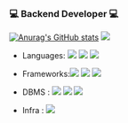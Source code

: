 ### 💻 Backend Developer 💻
[![Anurag's GitHub stats](https://github-readme-stats.vercel.app/api?username=loyu78&show_icons=true&theme=cobalt)](https://github.com/anuraghazra/github-readme-stats)
<img src="https://img.shields.io/badge/쓰고자하는_텍스트-컬러코드?style=flat-square&logo=simpleicons에서_아이콘이름&logoColor=white"/></a>
- Languages: <img src="https://img.shields.io/badge/Python-3766AB?style=flat-square&logo=Python&logoColor=white"/></a> <img src="https://img.shields.io/badge/JS-F7DF1E?style=flat-square&logo=javascript&logoColor=white"/></a> <img src="https://img.shields.io/badge/PHP-777BB4?style=flat-square&logo=php&logoColor=white"/></a>

- Frameworks:<img src="https://img.shields.io/badge/Django-092E20?style=flat-square&logo=django&logoColor=white"/></a> <img src="https://img.shields.io/badge/Laravel-FF2D20?style=flat-square&logo=larvel&logoColor=white"/></a> <img src="https://img.shields.io/badge/Flask-000000?style=flat-square&logo=flask&logoColor=white"/></a>
- DBMS : <img src="https://img.shields.io/badge/MySQL-4479A1?style=flat-square&logo=MySQL&logoColor=white"/></a> <img src="https://img.shields.io/badge/MariaDB-003545?style=flat-square&logo=simpleicons에서_MariaDB&logoColor=white"/></a> <img src="https://img.shields.io/badge/MongoDB-47A248?style=flat-square&logo=MongoDB&logoColor=white"/></a>
- Infra : <img src="https://img.shields.io/badge/AWS-232F3E?style=flat-square&logo=simpleicons에서_Amazon-AWS&logoColor=white"/></a>
